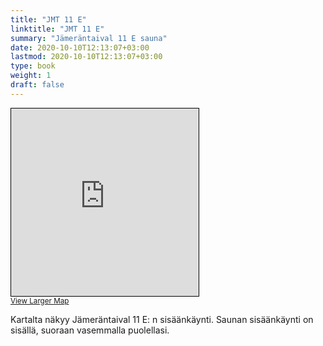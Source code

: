 ```yaml
---
title: "JMT 11 E"
linktitle: "JMT 11 E"
summary: "Jämeräntaival 11 E sauna"
date: 2020-10-10T12:13:07+03:00
lastmod: 2020-10-10T12:13:07+03:00
type: book
weight: 1
draft: false
---
```


<iframe width="300" height="300" frameborder="0" scrolling="no" marginheight="0" marginwidth="0" src="https://www.openstreetmap.org/export/embed.html?bbox=24.83718037605286%2C60.18838928228717%2C24.84165966510773%2C60.18959870793281&amp;layer=mapnik&amp;marker=60.18899400067956%2C24.83942002058029" style="border: 1px solid black"></iframe><br/><small><a href="https://www.openstreetmap.org/?mlat=60.18899&amp;mlon=24.83942#map=19/60.18899/24.83942&amp;layers=N">View Larger Map</a></small>

Kartalta näkyy Jämeräntaival 11 E: n sisäänkäynti. Saunan sisäänkäynti on sisällä, suoraan vasemmalla puolellasi.
